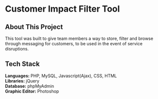 # Customer Impact Filter Tool

## About This Project

This tool was built to give team members a way to store, filter and browse through messaging for customers, to be used in the event of service disruptions.

## Tech Stack

**Languages:** PHP, MySQL, Javascript(Ajax), CSS, HTML  
**Libraries:** jQuery  
**Database:** phpMyAdmin  
**Graphic Editor:** Photoshop
